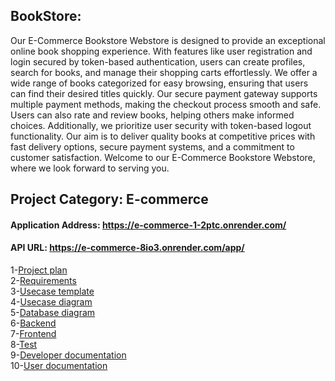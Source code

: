 
## BookStore:
Our E-Commerce Bookstore Webstore is designed to provide an exceptional online book shopping experience. With features like user registration and login secured by token-based authentication, users can create profiles, search for books, and manage their shopping carts effortlessly. We offer a wide range of books categorized for easy browsing, ensuring that users can find their desired titles quickly. Our secure payment gateway supports multiple payment methods, making the checkout process smooth and safe. Users can also rate and review books, helping others make informed choices. Additionally, we prioritize user security with token-based logout functionality. Our aim is to deliver quality books at competitive prices with fast delivery options, secure payment systems, and a commitment to customer satisfaction. Welcome to our E-Commerce Bookstore Webstore, where we look forward to serving you.


## Project Category: E-commerce
#### Application Address: https://e-commerce-1-2ptc.onrender.com/
#### API URL: https://e-commerce-8io3.onrender.com/app/

1-[Project plan](https://github.com/oulaKhaled/e-commerce/blob/main/Project%20plan.md)  
2-[Requirements](https://github.com/oulaKhaled/e-commerce/blob/main/requirements.md)  
3-[Usecase template](https://github.com/oulaKhaled/e-commerce/blob/main/Usecase%20Template.md)  
4-[Usecase diagram](https://github.com/oulaKhaled/e-commerce/blob/main/Usecase%20diagram.md)  
5-[Database diagram](https://github.com/oulaKhaled/e-commerce/blob/main/Database%20diagram.md)  
6-[Backend](https://github.com/oulaKhaled/e-commerce/blob/main/Backend.md)  
7-[Frontend](https://github.com/oulaKhaled/e-commerce/blob/main/frontend.md)  
8-[Test](https://github.com/oulaKhaled/e-commerce/blob/main/test.md)  
9-[Developer documentation](https://oulakh23s-organization.gitbook.io/untitled)  
10-[User documentation](https://oulakh23s-organization.gitbook.io/untitled-1)

